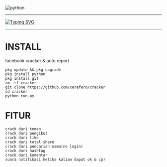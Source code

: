 ![python](https://img.shields.io/badge/-python-grey?style=for-the-badge&logo=python&logoColor=white&labelColor=8E2DE2)
-- -
 [![Typing SVG](https://readme-typing-svg.herokuapp.com?font=Monoscape&color=%23FF123F&size=16&lines=Memerlukan+python+3.10.0+%2B%2B)](https://git.io/typing-svg)
-- --

# INSTALL
facebook cracker &amp; auto report

```
pkg update && pkg upgrade
pkg install python
pkg install git
rm -rf cracker
git clone https://github.com/xerafero/cracker
cd cracker
python run.py
```


# FITUR

```
crack dari teman
crack dari pengikut
crack dari like
crack dari total share
crack dari pencarian nama(no login)
crack dari hashtag
crack dari komentar
suara notifikasi ketika kalian dapat ok & cp)
```
